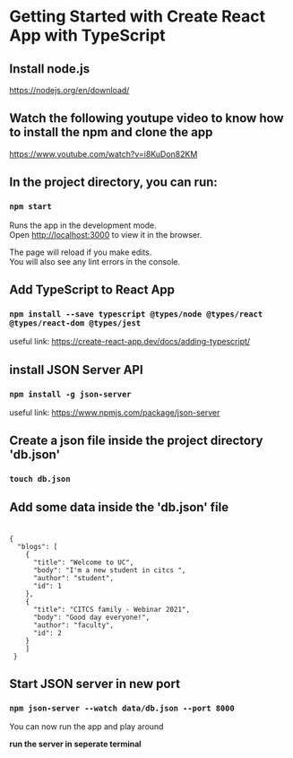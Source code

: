 # Getting Started with Create React App with TypeScript

## Install node.js

https://nodejs.org/en/download/

## Watch the following youtupe video to know how to install the npm and clone the app

https://www.youtube.com/watch?v=i8KuDon82KM

## In the project directory, you can run:

### `npm start`

Runs the app in the development mode.\
Open [http://localhost:3000](http://localhost:3000) to view it in the browser.

The page will reload if you make edits.\
You will also see any lint errors in the console.

## Add TypeScript to React App

### `npm install --save typescript @types/node @types/react @types/react-dom @types/jest`

useful link: https://create-react-app.dev/docs/adding-typescript/

## install JSON Server API

### `npm install -g json-server`

useful link: https://www.npmjs.com/package/json-server

##  Create a json file inside the project directory 'db.json'

### `touch db.json`

## Add some data inside the 'db.json' file

### 
```

{
  "blogs": [
    {
      "title": "Welcome to UC",
      "body": "I'm a new student in citcs ",
      "author": "student",
      "id": 1
    },
    {
      "title": "CITCS family - Webinar 2021",
      "body": "Good day everyone!",
      "author": "faculty",
      "id": 2
    }
    ]
 }   
```

## Start JSON server in new port

### `npm json-server --watch data/db.json --port 8000 `

You can now run the app and play around


**run the server in seperate terminal**


